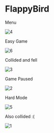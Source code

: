 # FlappyBird
Menu

![4](https://user-images.githubusercontent.com/82907203/130291095-a999fcec-af35-456b-a6b1-84e3eaf65073.png)

Easy Game

![6](https://user-images.githubusercontent.com/82907203/130291112-e9d3c92f-2e65-4555-b29c-6f76e7b198d3.png)

Collided and fell

![3](https://user-images.githubusercontent.com/82907203/130291173-0dcf0dc2-c3bd-48d1-a2b3-4dd287c7f92e.png)

Game Paused

![2](https://user-images.githubusercontent.com/82907203/130291190-299b3f9c-35e5-491c-ae7f-81c40f6f34c9.png)

Hard Mode

![5](https://user-images.githubusercontent.com/82907203/130291437-ff0e6fe4-4fbb-4f74-abd4-96b3aa12f909.png)

Also collided :(

![1](https://user-images.githubusercontent.com/82907203/130291444-c4cdd260-8873-47f9-9c06-06d7cd02e1a1.png)
